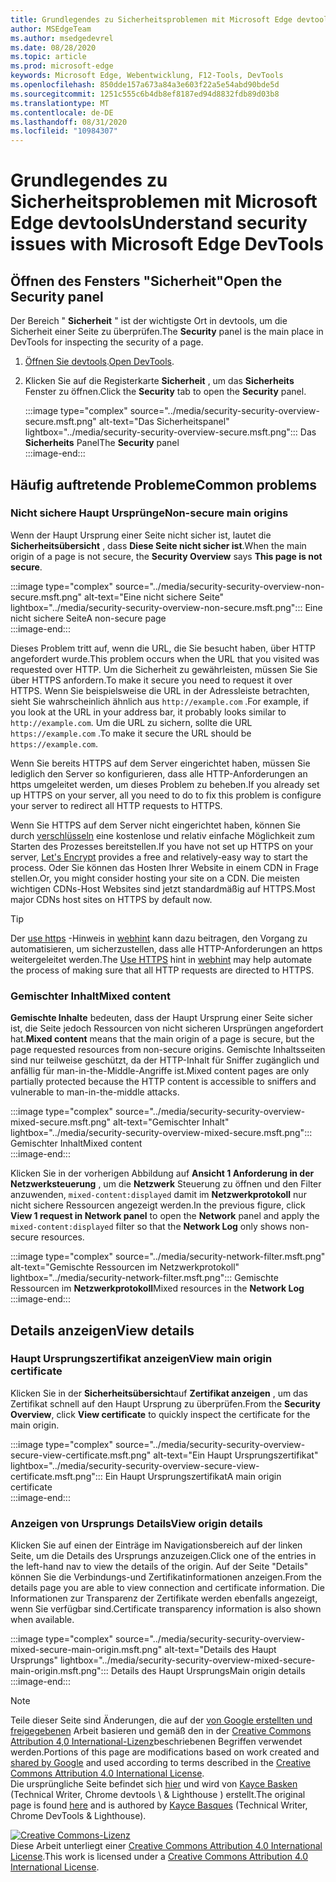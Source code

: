 ```yaml
---
title: Grundlegendes zu Sicherheitsproblemen mit Microsoft Edge devtools
author: MSEdgeTeam
ms.author: msedgedevrel
ms.date: 08/28/2020
ms.topic: article
ms.prod: microsoft-edge
keywords: Microsoft Edge, Webentwicklung, F12-Tools, DevTools
ms.openlocfilehash: 850dde157a673a84a3e603f22a5e54abd90bde5d
ms.sourcegitcommit: 1251c555c6b4db8ef8187ed94d8832fdb89d03b8
ms.translationtype: MT
ms.contentlocale: de-DE
ms.lasthandoff: 08/31/2020
ms.locfileid: "10984307"
---
```

<!-- Copyright Kayce Basques 

   Licensed under the Apache License, Version 2.0 (the "License");
   you may not use this file except in compliance with the License.
   You may obtain a copy of the License at

       https://www.apache.org/licenses/LICENSE-2.0

   Unless required by applicable law or agreed to in writing, software
   distributed under the License is distributed on an "AS IS" BASIS,
   WITHOUT WARRANTIES OR CONDITIONS OF ANY KIND, either express or implied.
   See the License for the specific language governing permissions and
   limitations under the License.  -->  





# <span data-ttu-id="582e4-103">Grundlegendes zu Sicherheitsproblemen mit Microsoft Edge devtools</span><span class="sxs-lookup"><span data-stu-id="582e4-103">Understand security issues with Microsoft Edge DevTools</span></span>   

  

<!--Use the **Security** Panel in [Microsoft Edge DevTools][MicrosoftEdgeDevTools] to make sure HTTPS is properly implemented on a page.  See **Why HTTPS Matters** to learn why every website should be protected with HTTPS, even sites that do not handle sensitive user data.  -->  

<!--todo: add section when why-https is available -->  

## <span data-ttu-id="582e4-104">Öffnen des Fensters "Sicherheit"</span><span class="sxs-lookup"><span data-stu-id="582e4-104">Open the Security panel</span></span>   

<span data-ttu-id="582e4-105">Der Bereich " **Sicherheit** " ist der wichtigste Ort in devtools, um die Sicherheit einer Seite zu überprüfen.</span><span class="sxs-lookup"><span data-stu-id="582e4-105">The **Security** panel is the main place in DevTools for inspecting the security of a page.</span></span>  

1.  <span data-ttu-id="582e4-106">[Öffnen Sie devtools][DevToolsOpen].</span><span class="sxs-lookup"><span data-stu-id="582e4-106">[Open DevTools][DevToolsOpen].</span></span>  
1.  <span data-ttu-id="582e4-107">Klicken Sie auf die Registerkarte **Sicherheit** , um das **Sicherheits** Fenster zu öffnen.</span><span class="sxs-lookup"><span data-stu-id="582e4-107">Click the **Security** tab to open the **Security** panel.</span></span>  
    
    :::image type="complex" source="../media/security-security-overview-secure.msft.png" alt-text="Das Sicherheitspanel" lightbox="../media/security-security-overview-secure.msft.png":::
       <span data-ttu-id="582e4-109">Das **Sicherheits** Panel</span><span class="sxs-lookup"><span data-stu-id="582e4-109">The **Security** panel</span></span>  
    :::image-end:::  
    
## <span data-ttu-id="582e4-110">Häufig auftretende Probleme</span><span class="sxs-lookup"><span data-stu-id="582e4-110">Common problems</span></span>   

### <span data-ttu-id="582e4-111">Nicht sichere Haupt Ursprünge</span><span class="sxs-lookup"><span data-stu-id="582e4-111">Non-secure main origins</span></span>   

<span data-ttu-id="582e4-112">Wenn der Haupt Ursprung einer Seite nicht sicher ist, lautet die **Sicherheitsübersicht** , dass **Diese Seite nicht sicher ist**.</span><span class="sxs-lookup"><span data-stu-id="582e4-112">When the main origin of a page is not secure, the **Security Overview** says **This page is not secure**.</span></span>  

:::image type="complex" source="../media/security-security-overview-non-secure.msft.png" alt-text="Eine nicht sichere Seite" lightbox="../media/security-security-overview-non-secure.msft.png":::
   <span data-ttu-id="582e4-114">Eine nicht sichere Seite</span><span class="sxs-lookup"><span data-stu-id="582e4-114">A non-secure page</span></span>  
:::image-end:::  

<span data-ttu-id="582e4-115">Dieses Problem tritt auf, wenn die URL, die Sie besucht haben, über HTTP angefordert wurde.</span><span class="sxs-lookup"><span data-stu-id="582e4-115">This problem occurs when the URL that you visited was requested over HTTP.</span></span>  <span data-ttu-id="582e4-116">Um die Sicherheit zu gewährleisten, müssen Sie Sie über HTTPS anfordern.</span><span class="sxs-lookup"><span data-stu-id="582e4-116">To make it secure you need to request it over HTTPS.</span></span>  <span data-ttu-id="582e4-117">Wenn Sie beispielsweise die URL in der Adressleiste betrachten, sieht Sie wahrscheinlich ähnlich aus `http://example.com` .</span><span class="sxs-lookup"><span data-stu-id="582e4-117">For example, if you look at the URL in your address bar, it probably looks similar to `http://example.com`.</span></span>  <span data-ttu-id="582e4-118">Um die URL zu sichern, sollte die URL `https://example.com` .</span><span class="sxs-lookup"><span data-stu-id="582e4-118">To make it secure the URL should be `https://example.com`.</span></span>  

<span data-ttu-id="582e4-119">Wenn Sie bereits HTTPS auf dem Server eingerichtet haben, müssen Sie lediglich den Server so konfigurieren, dass alle HTTP-Anforderungen an https umgeleitet werden, um dieses Problem zu beheben.</span><span class="sxs-lookup"><span data-stu-id="582e4-119">If you already set up HTTPS on your server, all you need to do to fix this problem is configure your server to redirect all HTTP requests to HTTPS.</span></span>  

<span data-ttu-id="582e4-120">Wenn Sie HTTPS auf dem Server nicht eingerichtet haben, können Sie durch [verschlüsseln][LetsEncrypt] eine ﻿kostenlose und relativ einfache Möglichkeit zum Starten des Prozesses bereitstellen.</span><span class="sxs-lookup"><span data-stu-id="582e4-120">If you have not set up HTTPS on your server, [Let's Encrypt][LetsEncrypt] provides a free and relatively-easy way to start the process.</span></span>  <span data-ttu-id="582e4-121">Oder Sie können das Hosten Ihrer Website in einem CDN in Frage stellen.</span><span class="sxs-lookup"><span data-stu-id="582e4-121">Or, you might consider hosting your site on a CDN.</span></span>  <span data-ttu-id="582e4-122">Die meisten wichtigen CDNs-Host Websites sind jetzt standardmäßig auf HTTPS.</span><span class="sxs-lookup"><span data-stu-id="582e4-122">Most major CDNs host sites on HTTPS by default now.</span></span>  

> [!TIP]
> <span data-ttu-id="582e4-123">Der [use https][WebhintUseHttps] -Hinweis in [webhint][Webhint] kann dazu beitragen, den Vorgang zu automatisieren, um sicherzustellen, dass alle HTTP-Anforderungen an https weitergeleitet werden.</span><span class="sxs-lookup"><span data-stu-id="582e4-123">The [Use HTTPS][WebhintUseHttps] hint in [webhint][Webhint] may help automate the process of making sure that all HTTP requests are directed to HTTPS.</span></span>  

### <span data-ttu-id="582e4-124">Gemischter Inhalt</span><span class="sxs-lookup"><span data-stu-id="582e4-124">Mixed content</span></span>   

<span data-ttu-id="582e4-125">**Gemischte Inhalte** bedeuten, dass der Haupt Ursprung einer Seite sicher ist, die Seite jedoch Ressourcen von nicht sicheren Ursprüngen angefordert hat.</span><span class="sxs-lookup"><span data-stu-id="582e4-125">**Mixed content** means that the main origin of a page is secure, but the page requested resources from non-secure origins.</span></span>  <span data-ttu-id="582e4-126">Gemischte Inhaltsseiten sind nur teilweise geschützt, da der HTTP-Inhalt für Sniffer zugänglich und anfällig für man-in-the-Middle-Angriffe ist.</span><span class="sxs-lookup"><span data-stu-id="582e4-126">Mixed content pages are only partially protected because the HTTP content is accessible to sniffers and vulnerable to man-in-the-middle attacks.</span></span>  

:::image type="complex" source="../media/security-security-overview-mixed-secure.msft.png" alt-text="Gemischter Inhalt" lightbox="../media/security-security-overview-mixed-secure.msft.png":::
   <span data-ttu-id="582e4-128">Gemischter Inhalt</span><span class="sxs-lookup"><span data-stu-id="582e4-128">Mixed content</span></span>  
:::image-end:::  

<span data-ttu-id="582e4-129">Klicken Sie in der vorherigen Abbildung auf **Ansicht 1 Anforderung in der Netzwerksteuerung** , um die **Netzwerk** Steuerung zu öffnen und den Filter anzuwenden, `mixed-content:displayed` damit im **Netzwerkprotokoll** nur nicht sichere Ressourcen angezeigt werden.</span><span class="sxs-lookup"><span data-stu-id="582e4-129">In the previous figure, click **View 1 request in Network panel** to open the **Network** panel and apply the `mixed-content:displayed` filter so that the **Network Log** only shows non-secure resources.</span></span>  

:::image type="complex" source="../media/security-network-filter.msft.png" alt-text="Gemischte Ressourcen im Netzwerkprotokoll" lightbox="../media/security-network-filter.msft.png":::
   <span data-ttu-id="582e4-131">Gemischte Ressourcen im **Netzwerkprotokoll**</span><span class="sxs-lookup"><span data-stu-id="582e4-131">Mixed resources in the **Network Log**</span></span>  
:::image-end:::  

## <span data-ttu-id="582e4-132">Details anzeigen</span><span class="sxs-lookup"><span data-stu-id="582e4-132">View details</span></span>   

### <span data-ttu-id="582e4-133">Haupt Ursprungszertifikat anzeigen</span><span class="sxs-lookup"><span data-stu-id="582e4-133">View main origin certificate</span></span>   

<span data-ttu-id="582e4-134">Klicken Sie in der **Sicherheitsübersicht**auf **Zertifikat anzeigen** , um das Zertifikat schnell auf den Haupt Ursprung zu überprüfen.</span><span class="sxs-lookup"><span data-stu-id="582e4-134">From the **Security Overview**, click **View certificate** to quickly inspect the certificate for the main origin.</span></span>  

:::image type="complex" source="../media/security-security-overview-secure-view-certificate.msft.png" alt-text="Ein Haupt Ursprungszertifikat" lightbox="../media/security-security-overview-secure-view-certificate.msft.png":::
   <span data-ttu-id="582e4-136">Ein Haupt Ursprungszertifikat</span><span class="sxs-lookup"><span data-stu-id="582e4-136">A main origin certificate</span></span>  
:::image-end:::  

### <span data-ttu-id="582e4-137">Anzeigen von Ursprungs Details</span><span class="sxs-lookup"><span data-stu-id="582e4-137">View origin details</span></span>   

<span data-ttu-id="582e4-138">Klicken Sie auf einen der Einträge im Navigationsbereich auf der linken Seite, um die Details des Ursprungs anzuzeigen.</span><span class="sxs-lookup"><span data-stu-id="582e4-138">Click one of the entries in the left-hand nav to view the details of the origin.</span></span>  <span data-ttu-id="582e4-139">Auf der Seite "Details" können Sie die Verbindungs-und Zertifikatinformationen anzeigen.</span><span class="sxs-lookup"><span data-stu-id="582e4-139">From the details page you are able to view connection and certificate information.</span></span>  <span data-ttu-id="582e4-140">Die Informationen zur Transparenz der Zertifikate werden ebenfalls angezeigt, wenn Sie verfügbar sind.</span><span class="sxs-lookup"><span data-stu-id="582e4-140">Certificate transparency information is also shown when available.</span></span>  

:::image type="complex" source="../media/security-security-overview-mixed-secure-main-origin.msft.png" alt-text="Details des Haupt Ursprungs" lightbox="../media/security-security-overview-mixed-secure-main-origin.msft.png":::
   <span data-ttu-id="582e4-142">Details des Haupt Ursprungs</span><span class="sxs-lookup"><span data-stu-id="582e4-142">Main origin details</span></span>  
:::image-end:::  

<!--  
 


-->  

<!-- links -->  

[MicrosoftEdgeDevTools]: ../../devtools-guide-chromium.md "Microsoft Edge (Chrom)-Entwicklertools | Microsoft docs"  
[DevToolsOpen]: ../open.md "Öffnen Sie Microsoft Edge devtools | Microsoft docs"  


[LetsEncrypt]: https://letsencrypt.org "Verschlüsseln-﻿kostenlose SSL/TLS-Zertifikate"  

[Webhint]: https://webhint.io "webhint"  
[WebhintUseHttps]: https://webhint.io/docs/user-guide/hints/hint-https-only "Verwenden von HTTPS | webhint-Dokumentation"  

<!--[mixed]: /web/fundamentals/security/prevent-mixed-content/what-is-mixed-content ""  -->

> [!NOTE]
> <span data-ttu-id="582e4-148">Teile dieser Seite sind Änderungen, die auf der [von Google erstellten und freigegebenen][GoogleSitePolicies] Arbeit basieren und gemäß den in der [Creative Commons Attribution 4,0 International-Lizenz][CCA4IL]beschriebenen Begriffen verwendet werden.</span><span class="sxs-lookup"><span data-stu-id="582e4-148">Portions of this page are modifications based on work created and [shared by Google][GoogleSitePolicies] and used according to terms described in the [Creative Commons Attribution 4.0 International License][CCA4IL].</span></span>  
> <span data-ttu-id="582e4-149">Die ursprüngliche Seite befindet sich [hier](https://developers.google.com/web/tools/chrome-devtools/security/index) und wird von [Kayce Basken][KayceBasques] (Technical Writer, Chrome devtools \ & Lighthouse \) erstellt.</span><span class="sxs-lookup"><span data-stu-id="582e4-149">The original page is found [here](https://developers.google.com/web/tools/chrome-devtools/security/index) and is authored by [Kayce Basques][KayceBasques] \(Technical Writer, Chrome DevTools \& Lighthouse\).</span></span>  

[![Creative Commons-Lizenz][CCby4Image]][CCA4IL]  
<span data-ttu-id="582e4-151">Diese Arbeit unterliegt einer [Creative Commons Attribution 4.0 International License][CCA4IL].</span><span class="sxs-lookup"><span data-stu-id="582e4-151">This work is licensed under a [Creative Commons Attribution 4.0 International License][CCA4IL].</span></span>  

[CCA4IL]: https://creativecommons.org/licenses/by/4.0  
[CCby4Image]: https://i.creativecommons.org/l/by/4.0/88x31.png  
[GoogleSitePolicies]: https://developers.google.com/terms/site-policies  
[KayceBasques]: https://developers.google.com/web/resources/contributors/kaycebasques  
